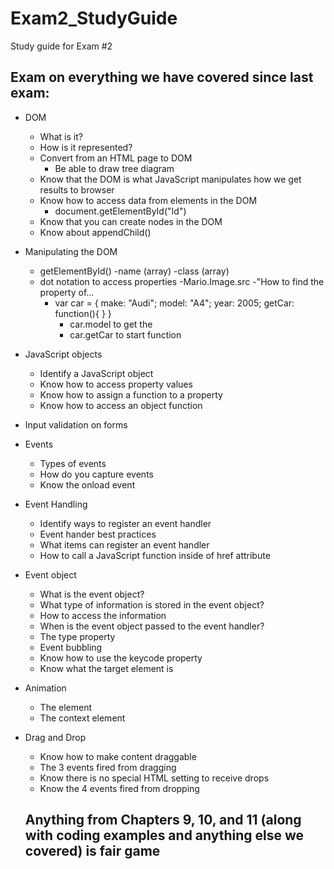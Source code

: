 # Exam2_StudyGuide
Study guide for Exam #2

## Exam on everything we have covered since last exam:
* DOM
  * What is it?
  * How is it represented?
  * Convert from an HTML page to DOM
     - Be able to draw tree diagram
  * Know that the DOM is what JavaScript manipulates how we get results to browser
  * Know how to access data from elements in the DOM
     - document.getElementById("Id")
  * Know that you can create nodes in the DOM
  * Know about appendChild()

* Manipulating the DOM
  * getElementById()
      -name (array)
      -class (array)  
  * dot notation to access properties
      -Mario.Image.src
      -"How to find the property of...
      - var car = {
            make: "Audi";
            model: "A4";
            year: 2005;
            getCar: function(){
            }
         }
        - car.model to get the 
        - car.getCar to start function
* JavaScript objects
  * Identify a JavaScript object
  * Know how to access property values
  * Know how to assign a function to a property
  * Know how to access an object function
* Input validation on forms
* Events
  * Types of events
  * How do you capture events
  * Know the onload event
* Event Handling
  * Identify ways to register an event handler
  * Event hander best practices
  * What items can register an event handler
  * How to call a JavaScript function inside of href attribute
* Event object
  * What is the event object?
  * What type of information is stored in the event object?
  * How to access the information
  * When is the event object passed to the event handler?
  * The type property
  * Event bubbling
  * Know how to use the keycode property
  * Know what the target element is
* Animation
  * The <canvas> element
  * The context element
* Drag and Drop
  * Know how to make content draggable
  * The 3 events fired from dragging
  * Know there is no special HTML setting to receive drops
  * Know the 4 events fired from dropping
  
  ## Anything from Chapters 9, 10, and 11 (along with coding examples and anything else we covered) is fair game 
